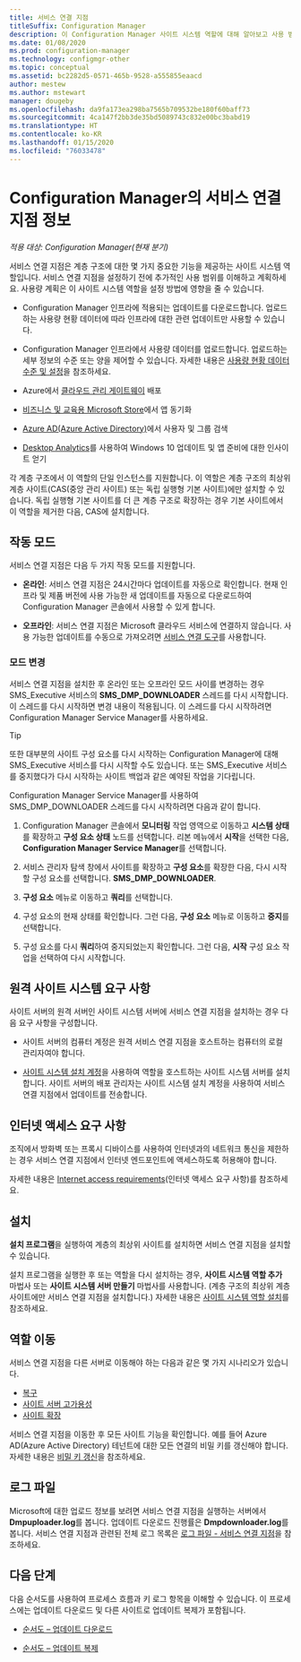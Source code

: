 ```yaml
---
title: 서비스 연결 지점
titleSuffix: Configuration Manager
description: 이 Configuration Manager 사이트 시스템 역할에 대해 알아보고 사용 범위를 이해하고 계획합니다.
ms.date: 01/08/2020
ms.prod: configuration-manager
ms.technology: configmgr-other
ms.topic: conceptual
ms.assetid: bc2282d5-0571-465b-9528-a555855eaacd
author: mestew
ms.author: mstewart
manager: dougeby
ms.openlocfilehash: da9fa173ea298ba7565b709532be180f60baff73
ms.sourcegitcommit: 4ca147f2bb3de35bd5089743c832e00bc3babd19
ms.translationtype: HT
ms.contentlocale: ko-KR
ms.lasthandoff: 01/15/2020
ms.locfileid: "76033478"
---
```

# <a name="about-the-service-connection-point-in-configuration-manager"></a>Configuration Manager의 서비스 연결 지점 정보

*적용 대상: Configuration Manager(현재 분기)*

서비스 연결 지점은 계층 구조에 대한 몇 가지 중요한 기능을 제공하는 사이트 시스템 역할입니다. 서비스 연결 지점을 설정하기 전에 추가적인 사용 범위를 이해하고 계획하세요. 사용량 계획은 이 사이트 시스템 역할을 설정 방법에 영향을 줄 수 있습니다.

- Configuration Manager 인프라에 적용되는 업데이트를 다운로드합니다. 업로드하는 사용량 현황 데이터에 따라 인프라에 대한 관련 업데이트만 사용할 수 있습니다.

- Configuration Manager 인프라에서 사용량 데이터를 업로드합니다. 업로드하는 세부 정보의 수준 또는 양을 제어할 수 있습니다. 자세한 내용은 [사용량 현황 데이터 수준 및 설정](/configmgr/core/servers/deploy/install/setup-reference#bkmk_usage)을 참조하세요.

- Azure에서 [클라우드 관리 게이트웨이](/configmgr/core/clients/manage/cmg/plan-cloud-management-gateway) 배포

- [비즈니스 및 교육용 Microsoft Store](/configmgr/apps/deploy-use/manage-apps-from-the-windows-store-for-business)에서 앱 동기화

- [Azure AD(Azure Active Directory)](/configmgr/core/servers/deploy/configure/about-discovery-methods#azureaddisc)에서 사용자 및 그룹 검색

- [Desktop Analytics](/configmgr/desktop-analytics/overview)를 사용하여 Windows 10 업데이트 및 앱 준비에 대한 인사이트 얻기

각 계층 구조에서 이 역할의 단일 인스턴스를 지원합니다. 이 역할은 계층 구조의 최상위 계층 사이트(CAS(중앙 관리 사이트) 또는 독립 실행형 기본 사이트)에만 설치할 수 있습니다. 독립 실행형 기본 사이트를 더 큰 계층 구조로 확장하는 경우 기본 사이트에서 이 역할을 제거한 다음, CAS에 설치합니다.

## <a name="bkmk_modes"></a> 작동 모드

서비스 연결 지점은 다음 두 가지 작동 모드를 지원합니다.

- **온라인**: 서비스 연결 지점은 24시간마다 업데이트를 자동으로 확인합니다. 현재 인프라 및 제품 버전에 사용 가능한 새 업데이트를 자동으로 다운로드하여 Configuration Manager 콘솔에서 사용할 수 있게 합니다.

- **오프라인**: 서비스 연결 지점은 Microsoft 클라우드 서비스에 연결하지 않습니다. 사용 가능한 업데이트를 수동으로 가져오려면 [서비스 연결 도구](/configmgr/core/servers/manage/use-the-service-connection-tool)를 사용합니다.

### <a name="change-mode"></a>모드 변경

서비스 연결 지점을 설치한 후 온라인 또는 오프라인 모드 사이를 변경하는 경우 SMS_Executive 서비스의 **SMS_DMP_DOWNLOADER** 스레드를 다시 시작합니다. 이 스레드를 다시 시작하면 변경 내용이 적용됩니다. 이 스레드를 다시 시작하려면 Configuration Manager Service Manager를 사용하세요.

> [!TIP]
> 또한 대부분의 사이트 구성 요소를 다시 시작하는 Configuration Manager에 대해 SMS_Executive 서비스를 다시 시작할 수도 있습니다. 또는 SMS_Executive 서비스를 중지했다가 다시 시작하는 사이트 백업과 같은 예약된 작업을 기다립니다.

Configuration Manager Service Manager를 사용하여 SMS_DMP_DOWNLOADER 스레드를 다시 시작하려면 다음과 같이 합니다.

1. Configuration Manager 콘솔에서 **모니터링** 작업 영역으로 이동하고 **시스템 상태**를 확장하고 **구성 요소 상태** 노드를 선택합니다. 리본 메뉴에서 **시작**을 선택한 다음, **Configuration Manager Service Manager**를 선택합니다.

1. 서비스 관리자 탐색 창에서 사이트를 확장하고 **구성 요소**를 확장한 다음, 다시 시작할 구성 요소를 선택합니다. **SMS_DMP_DOWNLOADER**.

1. **구성 요소** 메뉴로 이동하고 **쿼리**를 선택합니다.

1. 구성 요소의 현재 상태를 확인합니다. 그런 다음, **구성 요소** 메뉴로 이동하고 **중지**를 선택합니다.  

1. 구성 요소를 다시 **쿼리**하여 중지되었는지 확인합니다. 그런 다음, **시작** 구성 요소 작업을 선택하여 다시 시작합니다.

## <a name="remote-site-system-requirements"></a>원격 사이트 시스템 요구 사항

사이트 서버의 원격 서버인 사이트 시스템 서버에 서비스 연결 지점을 설치하는 경우 다음 요구 사항을 구성합니다.

- 사이트 서버의 컴퓨터 계정은 원격 서비스 연결 지점을 호스트하는 컴퓨터의 로컬 관리자여야 합니다.

- [사이트 시스템 설치 계정](/configmgr/core/plan-design/hierarchy/accounts#site-system-installation-account)을 사용하여 역할을 호스트하는 사이트 시스템 서버를 설치합니다. 사이트 서버의 배포 관리자는 사이트 시스템 설치 계정을 사용하여 서비스 연결 지점에서 업데이트를 전송합니다.

## <a name="bkmk_urls"></a> 인터넷 액세스 요구 사항

조직에서 방화벽 또는 프록시 디바이스를 사용하여 인터넷과의 네트워크 통신을 제한하는 경우 서비스 연결 지점에서 인터넷 엔드포인트에 액세스하도록 허용해야 합니다.

자세한 내용은 [Internet access requirements](/configmgr/core/plan-design/network/internet-endpoints#bkmk_scp)(인터넷 액세스 요구 사항)를 참조하세요.

## <a name="install"></a>설치

**설치 프로그램**을 실행하여 계층의 최상위 사이트를 설치하면 서비스 연결 지점을 설치할 수 있습니다.

설치 프로그램을 실행한 후 또는 역할을 다시 설치하는 경우, **사이트 시스템 역할 추가** 마법사 또는 **사이트 시스템 서버 만들기** 마법사를 사용합니다. (계층 구조의 최상위 계층 사이트에만 서비스 연결 지점을 설치합니다.) 자세한 내용은 [사이트 시스템 역할 설치](/configmgr/core/servers/deploy/configure/install-site-system-roles)를 참조하세요.

## <a name="bkmk_move"></a> 역할 이동

<!-- SCCMDocs#922 -->
서비스 연결 지점을 다른 서버로 이동해야 하는 다음과 같은 몇 가지 시나리오가 있습니다.

- [복구](/configmgr/core/servers/manage/recover-sites)
- [사이트 서버 고가용성](/configmgr/core/servers/deploy/configure/site-server-high-availability)
- [사이트 확장](/configmgr/core/servers/deploy/install/use-the-setup-wizard-to-install-sites#bkmk_expand)

서비스 연결 지점을 이동한 후 모든 사이트 기능을 확인합니다. 예를 들어 Azure AD(Azure Active Directory) 테넌트에 대한 모든 연결의 비밀 키를 갱신해야 합니다. 자세한 내용은 [비밀 키 갱신](/sccm/core/servers/deploy/configure/azure-services-wizard#bkmk_renew)을 참조하세요.

## <a name="log-files"></a>로그 파일

Microsoft에 대한 업로드 정보를 보려면 서비스 연결 지점을 실행하는 서버에서 **Dmpuploader.log**를 봅니다. 업데이트 다운로드 진행률은 **Dmpdownloader.log**를 봅니다. 서비스 연결 지점과 관련된 전체 로그 목록은 [로그 파일 - 서비스 연결 지점](/configmgr/core/plan-design/hierarchy/log-files#BKMK_WITLog)을 참조하세요.

## <a name="next-steps"></a>다음 단계

다음 순서도를 사용하여 프로세스 흐름과 키 로그 항목을 이해할 수 있습니다. 이 프로세스에는 업데이트 다운로드 및 다른 사이트로 업데이트 복제가 포함됩니다.

- [순서도 – 업데이트 다운로드](/configmgr/core/servers/manage/download-updates-flowchart)

- [순서도 – 업데이트 복제](/configmgr/core/servers/manage/update-replication-flowchart)
